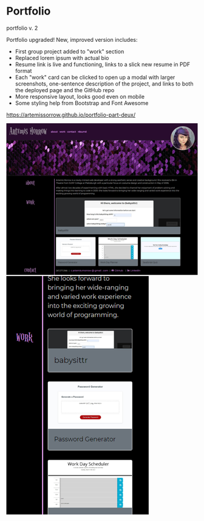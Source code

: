 # Portfolio
portfolio v. 2

Portfolio upgraded! New, improved version includes:
- First group project added to "work" section
- Replaced lorem ipsum with actual bio
- Resume link is live and functioning, links to a slick new resume in PDF format
- Each "work" card can be clicked to open up a modal with larger screenshots, one-sentence description of the project, and links to both the deployed page and the GitHub repo
- More responsive layout, looks good even on mobile
- Some styling help from Bootstrap and Font Awesome

https://artemissorrow.github.io/portfolio-part-deux/

![screenshot on laptop](./assets/images/screenshot.png)
![screenshot at mobile size](./assets/images/screenshot2.png)